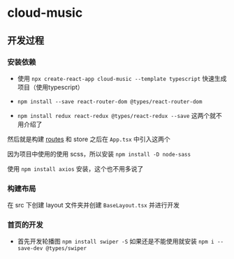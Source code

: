 # cloud-music

## 开发过程

### 安装依赖
- 使用 `npx create-react-app cloud-music --template typescript` 快速生成项目（使用typescript）

- `npm install --save react-router-dom @types/react-router-dom`
- `npm install redux react-redux @types/react-redux --save`
这两个就不用介绍了

然后就是构建 [routes](https://github.com/ZiKng-Coding/cloud-music-ts/blob/master/src/routes/index.tsx) 和 store
之后在 `App.tsx` 中引入这两个

因为项目中使用的使用 scss，所以安装 `npm install -D node-sass`

使用 `npm install axios` 安装，这个也不用多说了

### 构建布局

在 src 下创建 layout 文件夹并创建 `BaseLayout.tsx` 并进行开发

### 首页的开发

- 首先开发轮播图 `npm install swiper -S`
如果还是不能使用就安装 `npm i --save-dev @types/swiper`


